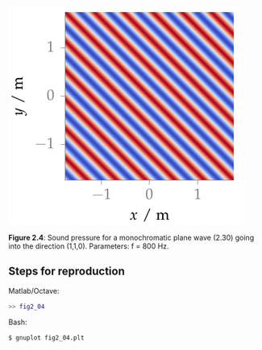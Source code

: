 ![Fig 2.4](fig2_04.png)

**Figure 2.4**: Sound pressure for a monochromatic plane wave (2.30) going into
the direction (1,1,0). Parameters: f = 800 Hz.

## Steps for reproduction

Matlab/Octave:
```Matlab
>> fig2_04
```

Bash:
```Bash
$ gnuplot fig2_04.plt
```
